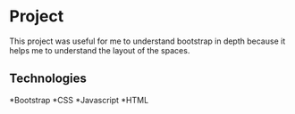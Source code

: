 # Project

This project was useful for me to understand bootstrap in depth because it helps me to understand the layout of the spaces.

## Technologies

*Bootstrap
*CSS
*Javascript
*HTML



